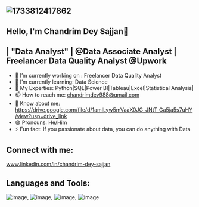 ##                                   ![1733812417862](https://github.com/user-attachments/assets/5e184368-7b02-44d8-8d0f-2c7d9a5b592d)
##                                                                Hello, I'm Chandrim Dey Sajjan👋

##                                        | "Data Analyst" | @Data Associate Analyst | Freelancer Data Quality Analyst @Upwork





- 🔭 I’m currently working on : Freelancer Data Quality Analyst
- 🌱 I’m currently learning: Data Science
- 💬 My Experties: Python|SQL|Power BI|Tableau|Excel|Statistical Analysis|
- 📫 How to reach me: chandrimdey988@gmail.com
- 📄 Know about me: https://drive.google.com/file/d/1amILyw5mVaaX0JG_JNtT_Ga5ja5s7uHY/view?usp=drive_link
- 😄 Pronouns: He/Him
- ⚡ Fun fact:  If you passionate about data, you can do anything with Data

## Connect with me:
www.linkedin.com/in/chandrim-dey-sajjan

## Languages and Tools:
 ![image](https://github.com/user-attachments/assets/60dee718-76d2-4f87-9980-1b5103fca0f5), ![image](https://github.com/user-attachments/assets/99a8367d-ca95-4f32-949f-669ef6e7b3b2), ![image](https://github.com/user-attachments/assets/16832b5e-6382-4cf0-a653-a4c051447e67), ![image](https://github.com/user-attachments/assets/ad37d783-6a3e-4b5f-a3a9-e823ff2cd74c)

 
 

